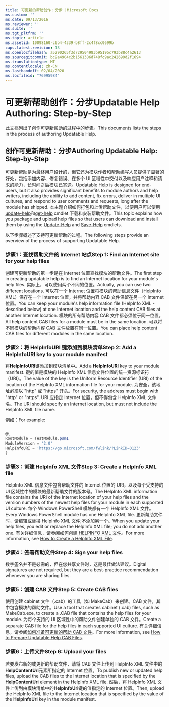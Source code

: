```yaml
---
title: 可更新的帮助创作：分步 |Microsoft Docs
ms.custom: ''
ms.date: 09/13/2016
ms.reviewer: ''
ms.suite: ''
ms.tgt_pltfrm: ''
ms.topic: article
ms.assetid: 10098160-c6b4-4339-b8ff-2c4f8cc0699b
caps.latest.revision: 13
ms.openlocfilehash: a5290265f3d729504983b95195c793b88c4a2613
ms.sourcegitcommit: bc9a4904c2b1561386d748fc9ac242699d2f1694
ms.translationtype: MT
ms.contentlocale: zh-CN
ms.lasthandoff: 02/04/2020
ms.locfileid: "76995984"
---
```

# <a name="updatable-help-authoring-step-by-step"></a><span data-ttu-id="1b2c7-102">可更新帮助创作：分步</span><span class="sxs-lookup"><span data-stu-id="1b2c7-102">Updatable Help Authoring: Step-by-Step</span></span>

<span data-ttu-id="1b2c7-103">此文档列出了创作可更新帮助的过程中的步骤。</span><span class="sxs-lookup"><span data-stu-id="1b2c7-103">This documents lists the steps in the process of authoring Updatable Help.</span></span>

## <a name="authoring-updatable-help-step-by-step"></a><span data-ttu-id="1b2c7-104">创作可更新帮助：分步</span><span class="sxs-lookup"><span data-stu-id="1b2c7-104">Authoring Updatable Help: Step-by-Step</span></span>

<span data-ttu-id="1b2c7-105">可更新帮助是为最终用户设计的，但它还为模块作者和帮助编写人员提供了显著的好处，包括添加内容、修复错误、在多个 UI 区域性中交付以及响应用户注释和请求的能力，长时间之后模块已寄送。</span><span class="sxs-lookup"><span data-stu-id="1b2c7-105">Updatable Help is designed for end-users, but it also provides significant benefits to module authors and help writers, including the ability to add content, fix errors, deliver in multiple UI cultures, and respond to user comments and requests, long after the module has shipped.</span></span> <span data-ttu-id="1b2c7-106">本主题介绍如何打包和上传帮助文件，以便用户可以使用[update-help](/powershell/module/Microsoft.PowerShell.Core/Update-Help)和[get-help](/powershell/module/Microsoft.PowerShell.Core/Save-Help) cmdlet 下载和安装帮助文件。</span><span class="sxs-lookup"><span data-stu-id="1b2c7-106">This topic explains how you package and upload help files so that users can download and install them by using the [Update-Help](/powershell/module/Microsoft.PowerShell.Core/Update-Help) and [Save-Help](/powershell/module/Microsoft.PowerShell.Core/Save-Help) cmdlets.</span></span>

<span data-ttu-id="1b2c7-107">以下步骤概述了支持可更新帮助的过程。</span><span class="sxs-lookup"><span data-stu-id="1b2c7-107">The following steps provide an overview of the process of supporting Updatable Help.</span></span>

### <a name="step-1-find-an-internet-site-for-your-help-files"></a><span data-ttu-id="1b2c7-108">步骤1：查找帮助文件的 Internet 站点</span><span class="sxs-lookup"><span data-stu-id="1b2c7-108">Step 1: Find an Internet site for your help files</span></span>

<span data-ttu-id="1b2c7-109">创建可更新帮助的第一步是在 Internet 位置查找模块的帮助文件。</span><span class="sxs-lookup"><span data-stu-id="1b2c7-109">The first step in creating updatable help is to find an Internet location for your module's help files.</span></span> <span data-ttu-id="1b2c7-110">实际上，可以使用两个不同的位置。</span><span class="sxs-lookup"><span data-stu-id="1b2c7-110">Actually, you can use two different locations.</span></span> <span data-ttu-id="1b2c7-111">可以在一个 Internet 位置将模块的帮助信息文件（HelpInfo XML）保存在一个 Internet 位置，并将帮助内容 CAB 文件保留在另一个 Internet 位置。</span><span class="sxs-lookup"><span data-stu-id="1b2c7-111">You can keep your module's help information file (HelpInfo XML - described below) at one Internet location and the help content CAB files at another Internet location.</span></span> <span data-ttu-id="1b2c7-112">模块的所有帮助内容 CAB 文件都必须位于同一位置。</span><span class="sxs-lookup"><span data-stu-id="1b2c7-112">All help content CAB files for a module must be in the same location.</span></span> <span data-ttu-id="1b2c7-113">可以将不同模块的帮助内容 CAB 文件放置在同一位置。</span><span class="sxs-lookup"><span data-stu-id="1b2c7-113">You can place help content CAB files for different modules in the same location.</span></span>

### <a name="step-2-add-a-helpinfouri-key-to-your-module-manifest"></a><span data-ttu-id="1b2c7-114">步骤2：将 HelpInfoURI 键添加到模块清单</span><span class="sxs-lookup"><span data-stu-id="1b2c7-114">Step 2: Add a HelpInfoURI key to your module manifest</span></span>

<span data-ttu-id="1b2c7-115">将**HelpInfoURI**键添加到模块清单中。</span><span class="sxs-lookup"><span data-stu-id="1b2c7-115">Add a **HelpInfoURI** key to your module manifest.</span></span> <span data-ttu-id="1b2c7-116">键的值是模块的 HelpInfo XML 信息文件位置的统一资源标识符（URI）。</span><span class="sxs-lookup"><span data-stu-id="1b2c7-116">The value of the key is the Uniform Resource Identifier (URI) of the location of the HelpInfo XML information file for your module.</span></span> <span data-ttu-id="1b2c7-117">为安全，该地址必须以 "http" 或 "https" 开头。</span><span class="sxs-lookup"><span data-stu-id="1b2c7-117">For security, the address must begin with "http" or "https".</span></span> <span data-ttu-id="1b2c7-118">URI 应指定 Internet 位置，但不得包含 HelpInfo XML 文件名。</span><span class="sxs-lookup"><span data-stu-id="1b2c7-118">The URI should specify an Internet location, but must not include the HelpInfo XML file name.</span></span>

<span data-ttu-id="1b2c7-119">例如：</span><span class="sxs-lookup"><span data-stu-id="1b2c7-119">For example:</span></span>

```powershell

@{
RootModule = TestModule.psm1
ModuleVersion = '2.0'
HelpInfoURI = 'https://go.microsoft.com/fwlink/?LinkID=0123'
}
```

### <a name="step-3-create-a-helpinfo-xml-file"></a><span data-ttu-id="1b2c7-120">步骤3：创建 HelpInfo XML 文件</span><span class="sxs-lookup"><span data-stu-id="1b2c7-120">Step 3: Create a HelpInfo XML file</span></span>

<span data-ttu-id="1b2c7-121">HelpInfo XML 信息文件包含帮助文件的 Internet 位置的 URI，以及每个受支持的 UI 区域性中的模块的最新帮助文件的版本号。</span><span class="sxs-lookup"><span data-stu-id="1b2c7-121">The HelpInfo XML information file contains the URI of the Internet location of your help files and the version numbers of the newest help files for your module in each supported UI culture.</span></span> <span data-ttu-id="1b2c7-122">每个 Windows PowerShell 模块都有一个 HelpInfo XML 文件。</span><span class="sxs-lookup"><span data-stu-id="1b2c7-122">Every Windows PowerShell module has one HelpInfo XML file.</span></span> <span data-ttu-id="1b2c7-123">更新帮助文件时，请编辑或替换 HelpInfo XML 文件;不添加另一个。</span><span class="sxs-lookup"><span data-stu-id="1b2c7-123">When you update your help files, you edit or replace the HelpInfo XML file; you do not add another one.</span></span> <span data-ttu-id="1b2c7-124">有关详细信息，请参阅[如何创建 HELPINFO XML 文件](./how-to-create-a-helpinfo-xml-file.md)。</span><span class="sxs-lookup"><span data-stu-id="1b2c7-124">For more information, see [How to Create a HelpInfo XML File](./how-to-create-a-helpinfo-xml-file.md).</span></span>

### <a name="step-4-sign-your-help-files"></a><span data-ttu-id="1b2c7-125">步骤4：签署帮助文件</span><span class="sxs-lookup"><span data-stu-id="1b2c7-125">Step 4: Sign your help files</span></span>

<span data-ttu-id="1b2c7-126">数字签名并不是必需的，但在您共享文件时，这是最佳做法建议。</span><span class="sxs-lookup"><span data-stu-id="1b2c7-126">Digital signatures are not required, but they are a best-practice recommendation whenever you are sharing files.</span></span>

### <a name="step-5-create-cab-files"></a><span data-ttu-id="1b2c7-127">步骤5：创建 CAB 文件</span><span class="sxs-lookup"><span data-stu-id="1b2c7-127">Step 5: Create CAB files</span></span>

<span data-ttu-id="1b2c7-128">使用创建 cabinet 文件（.cab）的工具（如 MakeCab）来创建。CAB 文件，其中包含模块的帮助文件。</span><span class="sxs-lookup"><span data-stu-id="1b2c7-128">Use a tool that creates cabinet (.cab) files, such as MakeCab.exe, to create a .CAB file that contains the help files for your module.</span></span> <span data-ttu-id="1b2c7-129">为每个支持的 UI 区域性中的帮助文件创建单独的 CAB 文件。</span><span class="sxs-lookup"><span data-stu-id="1b2c7-129">Create a separate CAB file for the help files in each supported UI culture.</span></span> <span data-ttu-id="1b2c7-130">有关详细信息，请参阅[如何准备可更新的帮助 CAB 文件](./how-to-prepare-updatable-help-cab-files.md)。</span><span class="sxs-lookup"><span data-stu-id="1b2c7-130">For more information, see [How to Prepare Updatable Help CAB Files](./how-to-prepare-updatable-help-cab-files.md).</span></span>

### <a name="step-6-upload-your-files"></a><span data-ttu-id="1b2c7-131">步骤6：上传文件</span><span class="sxs-lookup"><span data-stu-id="1b2c7-131">Step 6: Upload your files</span></span>

<span data-ttu-id="1b2c7-132">若要发布新的或更新的帮助文件，请将 CAB 文件上传到 HelpInfo XML 文件中的**HelpContentUri**元素所指定的 Internet 位置。</span><span class="sxs-lookup"><span data-stu-id="1b2c7-132">To publish new or updated help files, upload the CAB files to the Internet location that is specified by the **HelpContentUri** element in the HelpInfo XML file.</span></span> <span data-ttu-id="1b2c7-133">然后，将 HelpInfo XML 文件上传到由模块清单中的**HelpInfoUri**键的值指定的 Internet 位置。</span><span class="sxs-lookup"><span data-stu-id="1b2c7-133">Then, upload the HelpInfo XML file to the Internet location that is specified by the value of the **HelpInfoUri** key in the module manifest.</span></span>
